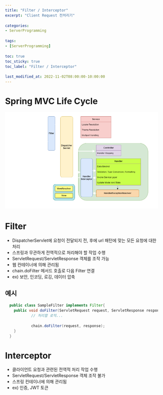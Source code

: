 ```yaml
---
title: "Filter / Interceptor"
excerpt: "Client Request 전처리기"

categories:
- ServerProgramming

tags:
- [ServerProgramming]

toc: true
toc_sticky: true
toc_label: "Filter / Interceptor"

last_modified_at: 2022-11-02T08:00:00-10:00:00
---
```

# Spring MVC Life Cycle
  ![image](/assets/images/ServerProgramming/SpringMVCLifeCycle.png)

# Filter
  - DispatcherServlet에 요청이 전달되지 전, 후에 url 패턴에 맞는 모든 요청에 대한 처리
  - 스프링과 무관하게 전역적으로 처리해야 할 작업 수행
  - ServletRequest/ServletResponse 객체를 조작 가능
  - 웹 컨테이너에 의해 관리됨
  - chain.doFilter 메서드 호출로 다음 Filter 연결
  - ex) 보안, 인코딩, 로깅, 데이터 압축

## 예시

  ```java
    public class SampleFilter implements Filter{
      public void doFilter(ServletRequest request, ServletResponse response, FilterChain chain) throws IOException, ServletException {
              // 처리할 로직...

              chain.doFilter(request, response);
      }
    }
  ```

# Interceptor
  - 클라이언트 요청과 관련된 전역적 처리 작업 수행
  - ServletRequest/ServletResponse 객체 조작 불가
  - 스프링 컨테이너에 의해 관리됨
  - ex) 인증, JWT 토큰